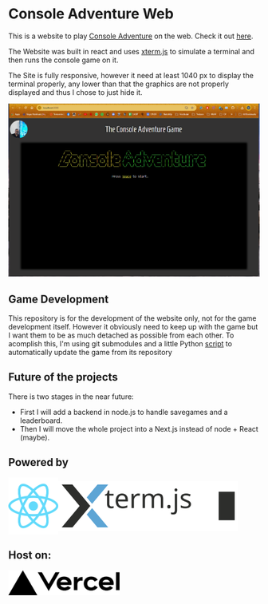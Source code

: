 # Console Adventure Web

This is a website to play [Console Adventure](www.github.com/vtmattedi/consoleadventure) on the web.
Check it out [here](https://www.consoleadventure.com).



The Website was built in react and uses [xterm.js](https://xtermjs.org/) to simulate a terminal and then runs the console game on it.

The Site is fully responsive, however it need at least 1040 px to display the terminal properly, any lower than that the graphics are not properly displayed and thus I chose to just hide it.

![widthwarning](/Assets/responsive.gif)
## Game Development
This repository is for the development of the website only, not for the game development itself.
However it obviously need to keep up with the game  but I want them to be as much detached as possible from each other. To acomplish this, I'm using git submodules and a little Python [script](/src/copyGame.py) to automatically update the game from its repository

## Future of the projects
There is two stages in the near future:
 * First I will add a backend in node.js to handle savegames and a leaderboard.
 * Then I will move the whole project into a Next.js instead of node + React (maybe).

## Powered by
<div style="display:flex; align-items: center;">
<img src="./Assets/reactlogo.svg" width="100">
<img src="./Assets/xtermlogo.svg" height ="100">
</div>

## Host on:
<img src="./Assets/vercellogo.svg" height ="50">
